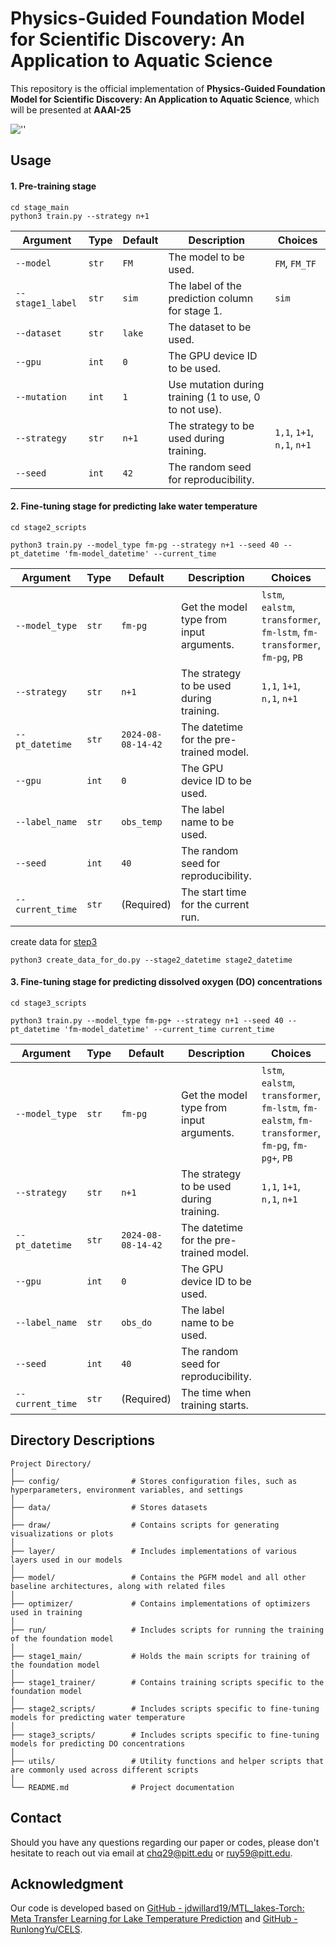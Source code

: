 
# Physics-Guided Foundation Model for Scientific Discovery: An Application to Aquatic Science
This repository is the official implementation of **Physics-Guided Foundation Model for Scientific Discovery: An Application to Aquatic Science**, which will be presented at **AAAI-25**


![''](img/PGFM-v5.png)

## Usage

<!-- ### Example -->
#### 1. Pre-training stage
```
cd stage_main
python3 train.py --strategy n+1
```

| Argument         | Type   | Default | Description                                                  | Choices                                                         |
| ---------------- | ------ | ------- | ------------------------------------------------------------ | --------------------------------------------------------------- |
| `--model`        | `str`  | `FM`    | The model to be used.                                        | `FM`, `FM_TF`                                                   |
| `--stage1_label` | `str`  | `sim`   | The label of the prediction column for stage 1.              | `sim`      |
| `--dataset`      | `str`  | `lake`  | The dataset to be used.                                      |                                                                 |
| `--gpu`          | `int`  | `0`     | The GPU device ID to be used.                                |                                                                 |
| `--mutation`     | `int`  | `1`     | Use mutation during training (1 to use, 0 to not use).       |                                                                 |
| `--strategy`     | `str`  | `n+1`   | The strategy to be used during training.                     | `1,1`, `1+1`, `n,1`, `n+1`                                      |
| `--seed`         | `int`  | `42`    | The random seed for reproducibility.                         |                                                                 |

#### 2. Fine-tuning stage for predicting lake water temperature
```
cd stage2_scripts

python3 train.py --model_type fm-pg --strategy n+1 --seed 40 --pt_datetime 'fm-model_datetime' --current_time
```


| Argument         | Type   | Default              | Description                                         | Choices                                                               |
| ---------------- | ------ | ------------------- | --------------------------------------------------- | --------------------------------------------------------------------- |
| `--model_type`   | `str`  | `fm-pg`             | Get the model type from input arguments.            | `lstm`, `ealstm`, `transformer`, `fm-lstm`, `fm-transformer`, `fm-pg`, `PB` |
| `--strategy`     | `str`  | `n+1`               | The strategy to be used during training.            | `1,1`, `1+1`, `n,1`, `n+1`                                            |
| `--pt_datetime`  | `str`  | `2024-08-08-14-42`  | The datetime for the pre-trained model.             |                                                                       |
| `--gpu`          | `int`  | `0`                 | The GPU device ID to be used.                       |                                                                       |
| `--label_name`   | `str`  | `obs_temp`          | The label name to be used.                          |                                                                       |
| `--seed`         | `int`  | `40`                | The random seed for reproducibility.                |                                                                       |
| `--current_time` | `str`  | (Required)          | The start time for the current run.                 |                                                                       |


create data for [step3](#3-fine-tuning-stage-for-predicting-dissolved-oxygen-do-concentrations)

```
python3 create_data_for_do.py --stage2_datetime stage2_datetime
```

#### 3. Fine-tuning stage for predicting dissolved oxygen (DO) concentrations

```
cd stage3_scripts

python3 train.py --model_type fm-pg+ --strategy n+1 --seed 40 --pt_datetime 'fm-model_datetime' --current_time current_time
```
| Argument         | Type   | Default              | Description                                         | Choices                                                                         |
| ---------------- | ------ | ------------------- | --------------------------------------------------- | ------------------------------------------------------------------------------- |
| `--model_type`   | `str`  | `fm-pg`             | Get the model type from input arguments.            | `lstm`, `ealstm`, `transformer`, `fm-lstm`, `fm-ealstm`, `fm-transformer`, `fm-pg`, `fm-pg+`, `PB` |
| `--strategy`     | `str`  | `n+1`               | The strategy to be used during training.            | `1,1`, `1+1`, `n,1`, `n+1`                                                      |
| `--pt_datetime`  | `str`  | `2024-08-08-14-42`  | The datetime for the pre-trained model.             |                                                                                 |
| `--gpu`          | `int`  | `0`                 | The GPU device ID to be used.                       |                                                                                 |
| `--label_name`   | `str`  | `obs_do`            | The label name to be used.                          |                                                                                 |
| `--seed`         | `int`  | `40`                | The random seed for reproducibility.                |                                                                                 |
| `--current_time` | `str`  | (Required)          | The time when training starts.                      |                                                                                 |



## Directory Descriptions
```text
Project Directory/
│
├── config/                # Stores configuration files, such as hyperparameters, environment variables, and settings
│
├── data/                  # Stores datasets
│
├── draw/                  # Contains scripts for generating visualizations or plots
│
├── layer/                 # Includes implementations of various layers used in our models
│
├── model/                 # Contains the PGFM model and all other baseline architectures, along with related files
│
├── optimizer/             # Contains implementations of optimizers used in training
│
├── run/                   # Includes scripts for running the training of the foundation model
│
├── stage1_main/           # Holds the main scripts for training of the foundation model
│
├── stage1_trainer/        # Contains training scripts specific to the foundation model
│
├── stage2_scripts/        # Includes scripts specific to fine-tuning models for predicting water temperature
│
├── stage3_scripts/        # Includes scripts specific to fine-tuning models for predicting DO concentrations
│
├── utils/                 # Utility functions and helper scripts that are commonly used across different scripts
│
└── README.md              # Project documentation
```

## Contact

Should you have any questions regarding our paper or codes, please don't hesitate to reach out via email at chq29@pitt.edu or ruy59@pitt.edu.


## Acknowledgment 
Our code is developed based on [GitHub - jdwillard19/MTL_lakes-Torch: Meta Transfer Learning for Lake Temperature Prediction](https://github.com/jdwillard19/MTL_lakes) and [GitHub - RunlongYu/CELS](https://github.com/RunlongYu/CELS).
